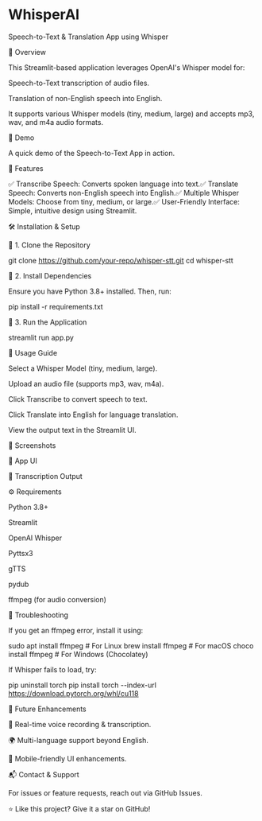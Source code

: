 # WhisperAI
Speech-to-Text & Translation App using Whisper

📌 Overview

This Streamlit-based application leverages OpenAI's Whisper model for:

Speech-to-Text transcription of audio files.

Translation of non-English speech into English.

It supports various Whisper models (tiny, medium, large) and accepts mp3, wav, and m4a audio formats.

🎥 Demo

A quick demo of the Speech-to-Text App in action.

🚀 Features

✅ Transcribe Speech: Converts spoken language into text.✅ Translate Speech: Converts non-English speech into English.✅ Multiple Whisper Models: Choose from tiny, medium, or large.✅ User-Friendly Interface: Simple, intuitive design using Streamlit.

🛠️ Installation & Setup

🔹 1. Clone the Repository

git clone https://github.com/your-repo/whisper-stt.git
cd whisper-stt

🔹 2. Install Dependencies

Ensure you have Python 3.8+ installed. Then, run:

pip install -r requirements.txt

🔹 3. Run the Application

streamlit run app.py

📝 Usage Guide

Select a Whisper Model (tiny, medium, large).

Upload an audio file (supports mp3, wav, m4a).

Click Transcribe to convert speech to text.

Click Translate into English for language translation.

View the output text in the Streamlit UI.

📸 Screenshots

🔹 App UI



🔹 Transcription Output



⚙️ Requirements

Python 3.8+

Streamlit

OpenAI Whisper

Pyttsx3

gTTS

pydub

ffmpeg (for audio conversion)

🔧 Troubleshooting

If you get an ffmpeg error, install it using:

sudo apt install ffmpeg  # For Linux
brew install ffmpeg      # For macOS
choco install ffmpeg     # For Windows (Chocolatey)

If Whisper fails to load, try:

pip uninstall torch
pip install torch --index-url https://download.pytorch.org/whl/cu118

🤖 Future Enhancements

🎤 Real-time voice recording & transcription.

🌍 Multi-language support beyond English.

📱 Mobile-friendly UI enhancements.

📬 Contact & Support

For issues or feature requests, reach out via GitHub Issues.

⭐ Like this project? Give it a star on GitHub!
